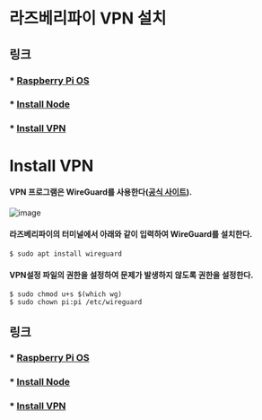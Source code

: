 # 라즈베리파이 VPN 설치
## 링크
### * [Raspberry Pi OS](https://github.com/yukwanwoo/Raspberry_PI_Setting)
### * [Install Node](https://github.com/yukwanwoo/Raspberry_Pi_Install_Node)
### * [Install VPN](#vpn)

# Install VPN <a id="vpn"></a>


#### VPN 프로그램은 WireGuard를 사용한다([공식 사이트](https://www.wireguard.com)).
![image](https://github.com/yukwanwoo/Raspberry_Pi_Install_VPN/assets/69711779/feae788c-7ec9-4834-be59-b8f8e67ce0d0)


#### 라즈베리파이의 터미널에서 아래와 같이 입력하여 WireGuard를 설치한다.
````
$ sudo apt install wireguard
````
#### VPN설정 파일의 권한을 설정하여 문제가 발생하지 않도록 권한을 설정한다.
````
$ sudo chmod u+s $(which wg)
$ sudo chown pi:pi /etc/wireguard
````

## 링크
### * [Raspberry Pi OS](https://github.com/yukwanwoo/Raspberry_PI_Setting)
### * [Install Node](https://github.com/yukwanwoo/Raspberry_Pi_Install_Node)
### * [Install VPN](#vpn)
